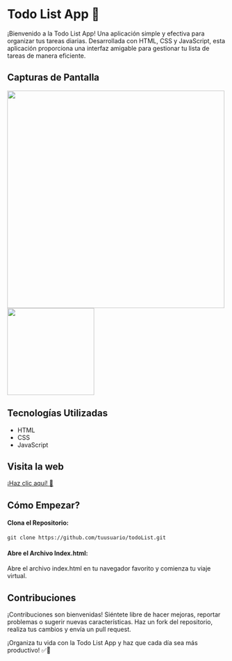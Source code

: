 # Todo List App 📝
¡Bienvenido a la Todo List App! Una aplicación simple y efectiva para organizar tus tareas diarias. Desarrollada con HTML, CSS y JavaScript, esta aplicación proporciona una interfaz amigable para gestionar tu lista de tareas de manera eficiente.


## Capturas de Pantalla
<img align="center" width="500" src="https://github.com/Cristian-DW/layout/blob/main/todoone.JPG" />
<img align="center" width="200" src="https://github.com/Cristian-DW/layout/blob/main/todotwo.JPG" />

## Tecnologías Utilizadas

- HTML
- CSS
- JavaScript

## Visita la web  

[¡Haz clic aquí! &#128640; ](https://cristian-dw.github.io/todoList/)


## Cómo Empezar?
#### Clona el Repositorio:

`
git clone https://github.com/tuusuario/todoList.git 
`

#### Abre el Archivo Index.html:
Abre el archivo index.html en tu navegador favorito y comienza tu viaje virtual.

## Contribuciones
¡Contribuciones son bienvenidas! Siéntete libre de hacer mejoras, reportar problemas o sugerir nuevas características. Haz un fork del repositorio, realiza tus cambios y envía un pull request.

¡Organiza tu vida con la Todo List App y haz que cada día sea más productivo! ✅🚀


